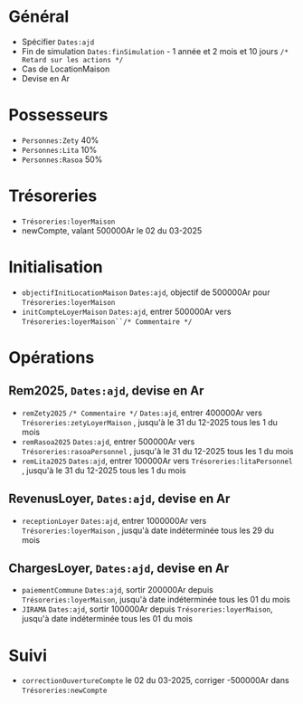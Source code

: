 # Général
* Spécifier `Dates:ajd`
* Fin de simulation `Dates:finSimulation` - 1 année et 2 mois et 10 jours `/* Retard sur les actions */`
* Cas de LocationMaison 
* Devise en Ar

# Possesseurs
* `Personnes:Zety` 40%
* `Personnes:Lita` 10%
* `Personnes:Rasoa` 50%

# Trésoreries
* `Trésoreries:loyerMaison`
* newCompte, valant 500000Ar le 02 du 03-2025

# Initialisation
* `objectifInitLocationMaison` `Dates:ajd`, objectif de 500000Ar pour `Trésoreries:loyerMaison`
* `initCompteLoyerMaison` `Dates:ajd`, entrer 500000Ar vers `Trésoreries:loyerMaison``/* Commentaire */` 

# Opérations
## Rem2025, `Dates:ajd`, devise en Ar
* `remZety2025` `/* Commentaire */` `Dates:ajd`, entrer 400000Ar vers `Trésoreries:zetyLoyerMaison` , jusqu'à le 31 du 12-2025 tous les 1 du mois
* `remRasoa2025` `Dates:ajd`, entrer 500000Ar vers `Trésoreries:rasoaPersonnel` , jusqu'à le 31 du 12-2025 tous les 1 du mois
* `remLita2025` `Dates:ajd`, entrer 100000Ar vers `Trésoreries:litaPersonnel` , jusqu'à le 31 du 12-2025 tous les 1 du mois
 
## RevenusLoyer, `Dates:ajd`, devise en Ar
* `receptionLoyer` `Dates:ajd`, entrer 1000000Ar vers `Trésoreries:loyerMaison` , jusqu'à date indéterminée tous les 29 du mois

## ChargesLoyer, `Dates:ajd`, devise en Ar
* `paiementCommune` `Dates:ajd`, sortir 200000Ar depuis `Trésoreries:loyerMaison`, jusqu'à date indéterminée tous les 01 du mois
* `JIRAMA` `Dates:ajd`, sortir 100000Ar depuis `Trésoreries:loyerMaison`, jusqu'à date indéterminée tous les 01 du mois

#  Suivi
* `correctionOuvertureCompte` le 02 du 03-2025, corriger -500000Ar dans `Trésoreries:newCompte`